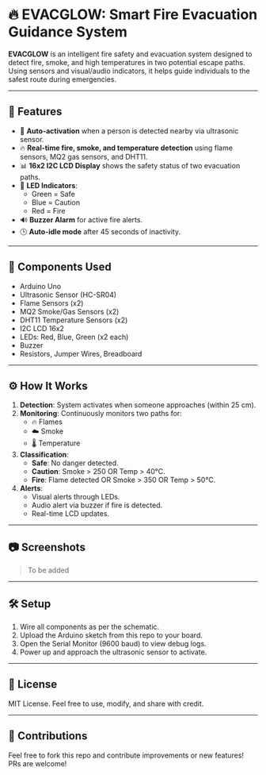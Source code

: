 # 🔥 EVACGLOW: Smart Fire Evacuation Guidance System

**EVACGLOW** is an intelligent fire safety and evacuation system designed to detect fire, smoke, and high temperatures in two potential escape paths. Using sensors and visual/audio indicators, it helps guide individuals to the safest route during emergencies.

---

## 🚀 Features

- 🧠 **Auto-activation** when a person is detected nearby via ultrasonic sensor.
- 🔥 **Real-time fire, smoke, and temperature detection** using flame sensors, MQ2 gas sensors, and DHT11.
- 📊 **16x2 I2C LCD Display** shows the safety status of two evacuation paths.
- 🚦 **LED Indicators**:
  - Green = Safe
  - Blue = Caution
  - Red = Fire
- 🔊 **Buzzer Alarm** for active fire alerts.
- 🕒 **Auto-idle mode** after 45 seconds of inactivity.

---

## 🧰 Components Used

- Arduino Uno
- Ultrasonic Sensor (HC-SR04)
- Flame Sensors (x2)
- MQ2 Smoke/Gas Sensors (x2)
- DHT11 Temperature Sensors (x2)
- I2C LCD 16x2
- LEDs: Red, Blue, Green (x2 each)
- Buzzer
- Resistors, Jumper Wires, Breadboard

---

## ⚙️ How It Works

1. **Detection**: System activates when someone approaches (within 25 cm).
2. **Monitoring**: Continuously monitors two paths for:
   - 🔥 Flames
   - ☁️ Smoke
   - 🌡️ Temperature
3. **Classification**:
   - **Safe**: No danger detected.
   - **Caution**: Smoke > 250 OR Temp > 40°C.
   - **Fire**: Flame detected OR Smoke > 350 OR Temp > 50°C.
4. **Alerts**:
   - Visual alerts through LEDs.
   - Audio alert via buzzer if fire is detected.
   - Real-time LCD updates.

---

## 📷 Screenshots

> To be added

---

## 🛠️ Setup

1. Wire all components as per the schematic.
2. Upload the Arduino sketch from this repo to your board.
3. Open the Serial Monitor (9600 baud) to view debug logs.
4. Power up and approach the ultrasonic sensor to activate.

---

## 📜 License

MIT License. Feel free to use, modify, and share with credit.

---

## 🙌 Contributions

Feel free to fork this repo and contribute improvements or new features! PRs are welcome!

